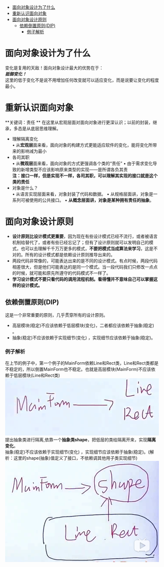 - [面向对象设计为了什么](#%E9%9D%A2%E5%90%91%E5%AF%B9%E8%B1%A1%E8%AE%BE%E8%AE%A1%E4%B8%BA%E4%BA%86%E4%BB%80%E4%B9%88)
- [重新认识面向对象](#%E9%87%8D%E6%96%B0%E8%AE%A4%E8%AF%86%E9%9D%A2%E5%90%91%E5%AF%B9%E8%B1%A1)
- [面向对象设计原则](#%E9%9D%A2%E5%90%91%E5%AF%B9%E8%B1%A1%E8%AE%BE%E8%AE%A1%E5%8E%9F%E5%88%99)
  - [依赖倒置原则(DIP)](#%E4%BE%9D%E8%B5%96%E5%80%92%E7%BD%AE%E5%8E%9F%E5%88%99DIP)
    - [例子解析](#%E4%BE%8B%E5%AD%90%E8%A7%A3%E6%9E%90)
# 面向对象设计为了什么
变化是复用的天敌！面向对象设计最大的优势在于：  
***抵御变化！***  
这里的低于变化不是说不用增加任何改变就可以适应变化，而是说要让变化的程度最小。
# 重新认识面向对象
**关键词：责任 **
在这里从宏观层面对面向对象进行更深认识；以前的封装，继承，多态是从底层思维理解。  
- 理解隔离变化  
• 从**宏观层**面来看，面向对象的构建方式更能适应软件的变化，能将变化所带来的影响减为最小
- 各司其职  
• 从**微观层**面来看，面向对象的方式更强调各个类的“责任”
• 由于需求变化导致的新增类型不应该影响原来类型的实现——是所谓各负其责  
**注：接口一样，但是实现不一样，各司其职，可以理解其实现的接口就是这个类的责任**
- 对象是什么？  
• 从语言实现层面来看，对象封装了代码和数据。
• 从规格层面讲，对象是一系列可被使用的公共接口。
• **从概念层面讲，对象是某种拥有责任的抽象**。
# 面向对象设计原则
- **设计原则比设计模式更重要**，因为现在有些设计模式已经不流行，或者被语言机制给替代了，或者有些已经忘记了；但有了设计原则就可以发明自己的模式，也可以去理解千千万万更多的模式，**不要把模式当成算法来学习**，这是不对的。所有的设计模式都是依赖设计原则推导出来的。  
- 两段代码非常像的，可能表达出来的是不同的设计模式。有点时候，两段代码相差很大，但是他们可能表达的是同一个模式。当一段代码我们只修改一点点的时候，就可能和原先所遵守的代码模式不一样了。  
- **学习设计模式不要只看代码的调用流程机制。看得懂并不意味自己可以掌握这样的设计模式。**
## 依赖倒置原则(DIP)
这是一个非常重要的原则，几乎贯穿所有的设计原则。
- 高层模块(稳定)不应该依赖于低层模块(变化)，二者都应该依赖于抽象(稳定) 。
- 抽象(稳定)不应该依赖于实现细节(变化) ，实现细节应该依赖于抽象(稳定)。  
### 例子解析
在上节的例子中，第一个例子的MainForm依赖Line和Rect类，Line和Rect类都是不稳定的，所以倒置MainForm也不稳定。也就是高层模块(MainForm)不应该依赖于低层模块(Line和Rect类)
![](../pic/WeChat&#32;Image_20191024145013.png)
提出抽象类进行隔离,依靠一个**抽象类shape**，把低层的类给隔离开来，实现**隔离变化**。  
抽象(稳定)不应该依赖于实现细节(变化) ，实现细节应该依赖于抽象(稳定)。(解析：这里的shape(抽象)值定义了接口，不依赖调其他用子类实现细节)
![](../pic/WeChat&#32;Image_20191024145445.png)